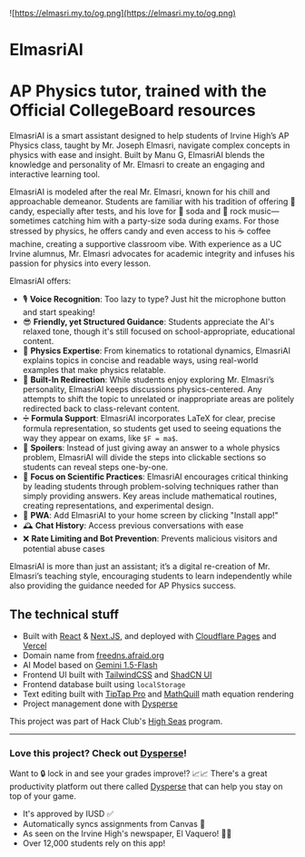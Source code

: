 ![https://elmasri.my.to/og.png](https://elmasri.my.to/og.png)

# **ElmasriAI**

# AP Physics tutor, trained with the Official CollegeBoard resources

ElmasriAI is a smart assistant designed to help students of Irvine High’s AP Physics class, taught by Mr. Joseph Elmasri, navigate complex concepts in physics with ease and insight. Built by Manu G, ElmasriAI blends the knowledge and personality of Mr. Elmasri to create an engaging and interactive learning tool.

ElmasriAI is modeled after the real Mr. Elmasri, known for his chill and approachable demeanor. Students are familiar with his tradition of offering 🍬 candy, especially after tests, and his love for 🥤 soda and 🎸 rock music—sometimes catching him with a party-size soda during exams. For those stressed by physics, he offers candy and even access to his ☕ coffee machine, creating a supportive classroom vibe. With experience as a UC Irvine alumnus, Mr. Elmasri advocates for academic integrity and infuses his passion for physics into every lesson.

ElmasriAI offers:

- 🎙️ **Voice Recognition**: Too lazy to type? Just hit the microphone button and start speaking!
- 😎 **Friendly, yet Structured Guidance**: Students appreciate the AI's relaxed tone, though it's still focused on school-appropriate, educational content.
- 🎢 **Physics Expertise**: From kinematics to rotational dynamics, ElmasriAI explains topics in concise and readable ways, using real-world examples that make physics relatable.
- 🔁 **Built-In Redirection**: While students enjoy exploring Mr. Elmasri’s personality, ElmasriAI keeps discussions physics-centered. Any attempts to shift the topic to unrelated or inappropriate areas are politely redirected back to class-relevant content.
- ➗ **Formula Support**: ElmasriAI incorporates LaTeX for clear, precise formula representation, so students get used to seeing equations the way they appear on exams, like `$F = ma$`.
- 🤫 **Spoilers**: Instead of just giving away an answer to a whole physics problem, ElmasriAI will divide the steps into clickable sections so students can reveal steps one-by-one.
- 🧠 **Focus on Scientific Practices**: ElmasriAI encourages critical thinking by leading students through problem-solving techniques rather than simply providing answers. Key areas include mathematical routines, creating representations, and experimental design.
- 📲 **PWA**: Add ElmasriAI to your home screen by clicking "Install app!"
- 🕰️ **Chat History**: Access previous conversations with ease
- ❌ **Rate Limiting and Bot Prevention**: Prevents malicious visitors and potential abuse cases

ElmasriAI is more than just an assistant; it’s a digital re-creation of Mr. Elmasri’s teaching style, encouraging students to learn independently while also providing the guidance needed for AP Physics success.

## The technical stuff

- Built with [React](https://react.dev) & [Next.JS](nextjs.org), and deployed with [Cloudflare Pages](https://pages.dev) and [Vercel](https://vercel.com)
- Domain name from [freedns.afraid.org](https://freedns.afraid.org)
- AI Model based on [Gemini 1.5-Flash](https://ai.google.dev/)
- Frontend UI built with [TailwindCSS](https://tailwindcss.com/) and [ShadCN UI](https://ui.shadcn.com/)
- Frontend database built using `localStorage`
- Text editing built with [TipTap Pro](https://tiptap.dev/) and [MathQuill](http://mathquill.com/) math equation rendering
- Project management done with [Dysperse](https://dysperse.com)

This project was part of Hack Club's [High Seas](highseas.hackclub.com) program.

---

### Love this project? Check out [Dysperse](https://click.dysperse.com/qU2SIVR)!

Want to 🔒 lock in and see your grades improve!? 📈📈
There's a great productivity platform out there called [Dysperse](https://dysperse.com) that can help you stay on top of your game.

- It's approved by IUSD ✅
- Automatically syncs assignments from Canvas 🔁
- As seen on the Irvine High's newspaper, El Vaquero! 📰🤠
- Over 12,000 students rely on this app!

